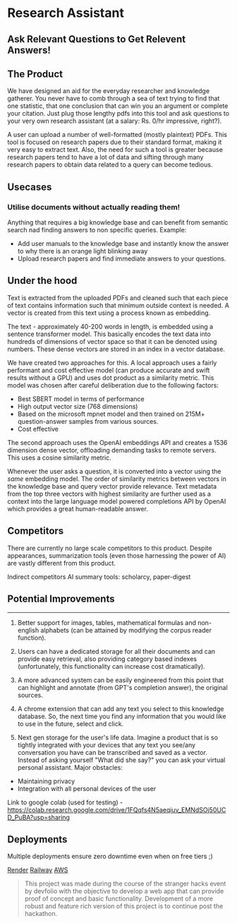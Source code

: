 # Research Assistant

## Ask Relevant Questions to Get Relevent Answers!

## The Product

We have designed an aid for the everyday researcher and knowledge gatherer. You never have to comb through a sea of text trying to find that one statistic, that one conclusion that can win you an argument or complete your citation. Just plug those lengthy pdfs into this tool and ask questions to your very own research assistant (at a salary: Rs. 0/hr impressive, right?).

A user can upload a number of well-formatted (mostly plaintext) PDFs. This tool is focused on research papers due to their standard format, making it very easy to extract text. Also, the need for such a tool is greater because research papers tend to have a lot of data and sifting through many research papers to obtain data related to a query can become tedious.

## Usecases

### Utilise documents without actually reading them!

Anything that requires a big knowledge base and can benefit from semantic search nad finding answers to non specific queries.
Example:

- Add user manuals to the knowledge base and instantly know the answer to why there is an orange light blinking away
- Upload research papers and find immediate answers to your questions.

## Under the hood

Text is extracted from the uploaded PDFs and cleaned such that each piece of text contains information such that minimum outside context is needed. A vector is created from this text using a process known as embedding.

The text - approximately 40-200 words in length, is embedded using a sentence transformer model. This basically encodes the text data into hundreds of dimensions of vector space so that it can be denoted using numbers. These dense vectors are stored in an index in a vector database.

We have created two approaches for this. A local approach uses a fairly performant and cost effective model (can produce accurate and swift results without a GPU) and uses dot product as a similarity metric.
This model was chosen after careful deliberation due to the following factors:

- Best SBERT model in terms of performance
- High output vector size (768 dimensions)
- Based on the microsoft mpnet model and then trained on 215M+ question-answer samples from various sources.
- Cost effective

The second approach uses the OpenAI embeddings API and creates a 1536 dimension dense vector, offloading demanding tasks to remote servers. This uses a cosine similarity metric.

Whenever the user asks a question, it is converted into a vector using the _same_ embedding model. The order of similarity metrics between vectors in the knowledge base and query vector provide relevance. Text metadata from the top three vectors with highest similarity are further used as a context into the large language model powered completions API by OpenAI which provides a great human-readable answer.

## Competitors

There are currently no large scale competitors to this product. Despite appearances, summarization tools (even those harnessing the power of AI) are vastly different from this product.

Indirect competitors AI summary tools: scholarcy, paper-digest

## Potential Improvements

<hr />

1. Better support for images, tables, mathematical formulas and non-english alphabets (can be attained by modifying the corpus reader function).

2. Users can have a dedicated storage for all their documents and can provide easy retrieval, also providing category based indexes (unfortunately, this functionality can <!-- only exist in a revenue generating product/ -->increase cost dramatically).

3. A more advanced system can be easily engineered from this point that can highlight and annotate (from GPT's completion answer), the original sources.

4. A chrome extension that can add any text you select to this knowledge database. So, the next time you find any information that you would like to use in the future, select and click.

5. Next gen storage for the user's life data. Imagine a product that is so tightly integrated with your devices that any text you see/any conversation you have can be transcribed and saved as a vector. Instead of asking yourself "What did she say?" you can ask your virtual personal assistant.
   Major obstacles:

- Maintaining privacy
- Integration with all personal devices of the user

Link to google colab (used for testing) - https://colab.research.google.com/drive/1FQqfs4N5aeqiuv_EMNdSOj50UCD_PuBA?usp=sharing

## Deployments

Multiple deployments ensure zero downtime even when on free tiers ;)

<a href="https://researchgpt-grs5.onrender.com/">Render</a>
<a href="https://research-assistant-production.up.railway.app/">Railway</a>
<a href="http://ec2-13-233-118-234.ap-south-1.compute.amazonaws.com/">AWS</a>

> This project was made during the course of the stranger hacks event by devfolio with the objective to develop a web app that can provide proof of concept and basic functionality. Development of a more robust and feature rich version of this project is to continue post the hackathon.
